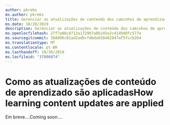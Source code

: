 ```yaml
---
author: pkrebs
ms.author: pkrebs
title: Gerenciar as atualizações de conteúdo dos caminhos de aprendizado
ms.date: 10/20/2019
description: Gerenciar as atualizações de conteúdo dos caminhos de aprendizado
ms.openlocfilehash: 27f7a06c8712a1729b7a8b245e2c4149d8fc577e
ms.sourcegitcommit: 3b8896c81ad2adbcfdbda658482847af5fccb264
ms.translationtype: MT
ms.contentlocale: pt-BR
ms.lasthandoff: 10/30/2019
ms.locfileid: "37886874"
---
```

# <a name="how-learning-content-updates-are-applied"></a><span data-ttu-id="b5319-103">Como as atualizações de conteúdo de aprendizado são aplicadas</span><span class="sxs-lookup"><span data-stu-id="b5319-103">How learning content updates are applied</span></span>
<span data-ttu-id="b5319-104">Em breve....</span><span class="sxs-lookup"><span data-stu-id="b5319-104">Coming soon....</span></span>